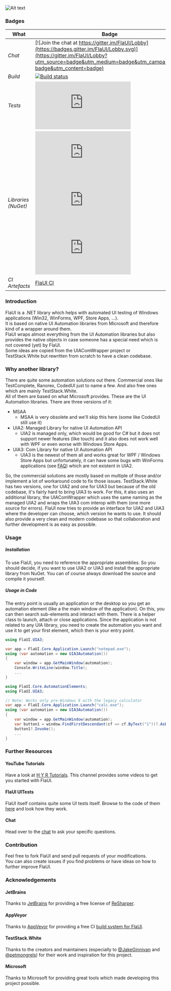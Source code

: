 ![Alt text](/FlaUI.png?raw=true "FlaUI")


### Badges
| What | Badge |
| ---- | ----- |
| *Chat* | [![Join the chat at https://gitter.im/FlaUI/Lobby](https://badges.gitter.im/FlaUI/Lobby.svg)](https://gitter.im/FlaUI/Lobby?utm_source=badge&utm_medium=badge&utm_campaign=pr-badge&utm_content=badge) |
| *Build* | [![Build status](https://ci.appveyor.com/api/projects/status/mwd2o329cma50sxe?svg=true)](https://ci.appveyor.com/project/RomanBaeriswyl/flaui) |
| *Tests* | [![Test status](http://flauschig.ch/batch.php?type=tests&account=RomanBaeriswyl&slug=flaui&branch=master)](https://ci.appveyor.com/project/RomanBaeriswyl/flaui/branch/master) |
| *Libraries (NuGet)* | [![NuGet FlaUI.Core](http://flauschig.ch/nubadge.php?id=FlaUI.Core)](https://www.nuget.org/packages/FlaUI.Core) [![NuGet FlaUI.UIA2](http://flauschig.ch/nubadge.php?id=FlaUI.UIA2)](https://www.nuget.org/packages/FlaUI.UIA2) [![NuGet FlaUI.UIA3](http://flauschig.ch/nubadge.php?id=FlaUI.UIA3)](https://www.nuget.org/packages/FlaUI.UIA3) |
| *CI Artefacts* | [FlaUI CI](https://ci.appveyor.com/project/RomanBaeriswyl/flaui/build/artifacts) |

### Introduction
FlaUI is a .NET library which helps with automated UI testing of Windows applications (Win32, WinForms, WPF, Store Apps, ...).<br />
It is based on native UI Automation libraries from Microsoft and therefore kind of a wrapper around them.<br />
FlaUI wraps almost everything from the UI Automation libraries but also provides the native objects in case someone has a special need which is not covered (yet) by FlaUI.<br />
Some ideas are copied from the UIAComWrapper project or TestStack.White but rewritten from scratch to have a clean codebase.

### Why another library?
There are quite some automation solutions out there. Commercial ones like TestComplete, Ranorex, CodedUI just to name a few. And also free ones which are mainly TestStack.White.<br />
All of them are based on what Microsoft provides. These are the UI Automation libraries. There are three versions of it:
- MSAA
  - MSAA is very obsolete and we'll skip this here (some like CodedUI still use it)
- UIA2: Managed Library for native UI Automation API
  - UIA2 is managed only, which would be good for C# but it does not support newer features (like touch) and it also does not work well with WPF or even worse with Windows Store Apps.
- UIA3: Com Library for native UI Automation API
  - UIA3 is the newest of them all and works great for WPF / Windows Store Apps but unfortunately, it can have some bugs with WinForms applications (see [FAQ](https://github.com/FlaUI/FlaUI/wiki/FAQ)) which are not existent in UIA2.

So, the commercial solutions are mostly based on multiple of those and/or implement a lot of workaround code to fix those issues.
TestStack.White has two versions, one for UIA2 and one for UIA3 but because of the old codebase, it's fairly hard to bring UIA3 to work. For this, it also uses an additional library, the UIAComWrapper which uses the same naming as the managed UIA2 and wraps the UIA3 com interop with them (one more source for errors).
FlaUI now tries to provide an interface for UIA2 and UIA3 where the developer can choose, which version he wants to use. It should also provide a very clean and modern codebase so that collaboration and further development is as easy as possible.

### Usage
##### Installation
To use FlaUI, you need to reference the appropriate assemblies. So you should decide, if you want to use UIA2 or UIA3 and install the appropriate library from NuGet. You can of course always download the source and compile it yourself.
##### Usage in Code
The entry point is usually an application or the desktop so you get an automation element (like a the main window of the application).
On this, you can then search sub-elements and interact with them.
There is a helper class to launch, attach or close applications.
Since the application is not related to any UIA library, you need to create the automation you want and use it to get your first element, which then is your entry point.
```csharp
using FlaUI.UIA3;

var app = FlaUI.Core.Application.Launch("notepad.exe");
using (var automation = new UIA3Automation())
{
	var window = app.GetMainWindow(automation);
	Console.WriteLine(window.Title);
	...
}
```
```csharp
using FlaUI.Core.AutomationElements;
using FlaUI.UIA3;

// Note: Works only pre-Windows 8 with the legacy calculator
var app = FlaUI.Core.Application.Launch("calc.exe");
using (var automation = new UIA3Automation())
{
	var window = app.GetMainWindow(automation);
	var button1 = window.FindFirstDescendant(cf => cf.ByText("1"))?.AsButton();
	button1?.Invoke();
	...
}
```

### Further Resources
#### YouTube Tutorials
Have a look at [H Y R Tutorials](https://www.youtube.com/channel/UCzFPWBdClpZ9afmmyhho4Rg). This channel provides some videos to get you started with FlaUI.
#### FlaUI UITests
FlaUI itself contains quite some UI tests itself. Browse to the code of them [here](https://github.com/FlaUI/FlaUI/tree/master/src/FlaUI.Core.UITests) and look how they work.
#### Chat
Head over to the [chat](https://gitter.im/FlaUI/Lobby) to ask your specific questions.

### Contribution
Feel free to fork FlaUI and send pull requests of your modifications.<br />
You can also create issues if you find problems or have ideas on how to further improve FlaUI.

### Acknowledgements
#### JetBrains
Thanks to [JetBrains](https://www.jetbrains.com) for providing a free license of [ReSharper](https://www.jetbrains.com/resharper/).
#### AppVeyor
Thanks to [AppVeyor](https://www.appveyor.com) for providing a free CI [build system for FlaUI](https://ci.appveyor.com/project/RomanBaeriswyl/flaui).
#### TestStack.White
Thanks to the creators and maintainers (especially to [@JakeGinnivan](https://github.com/JakeGinnivan) and [@petmongrels](https://github.com/petmongrels)) for their work and inspiration for this project.
#### Microsoft
Thanks to Microsoft for providing great tools which made developing this project possible.
